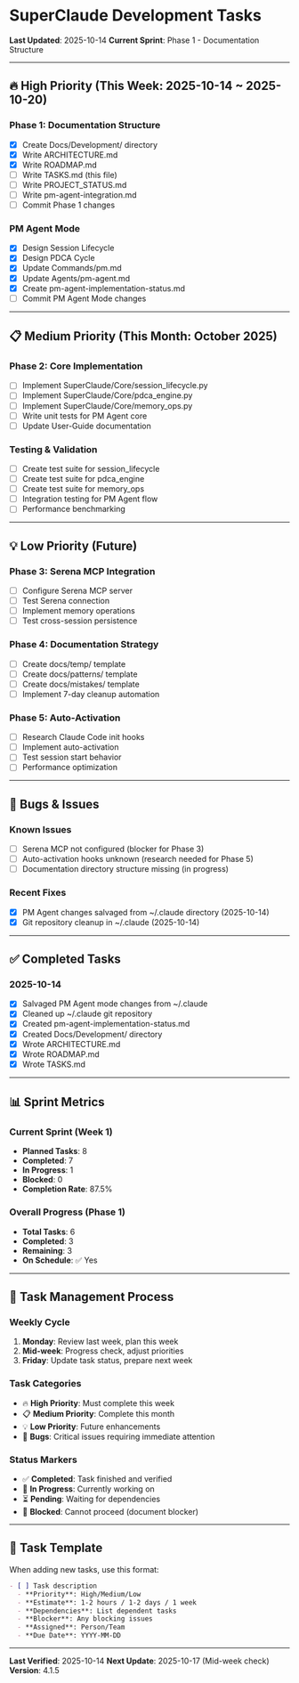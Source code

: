 # SuperClaude Development Tasks

**Last Updated**: 2025-10-14
**Current Sprint**: Phase 1 - Documentation Structure

---

## 🔥 High Priority (This Week: 2025-10-14 ~ 2025-10-20)

### Phase 1: Documentation Structure
- [x] Create Docs/Development/ directory
- [x] Write ARCHITECTURE.md
- [x] Write ROADMAP.md
- [ ] Write TASKS.md (this file)
- [ ] Write PROJECT_STATUS.md
- [ ] Write pm-agent-integration.md
- [ ] Commit Phase 1 changes

### PM Agent Mode
- [x] Design Session Lifecycle
- [x] Design PDCA Cycle
- [x] Update Commands/pm.md
- [x] Update Agents/pm-agent.md
- [x] Create pm-agent-implementation-status.md
- [ ] Commit PM Agent Mode changes

---

## 📋 Medium Priority (This Month: October 2025)

### Phase 2: Core Implementation
- [ ] Implement SuperClaude/Core/session_lifecycle.py
- [ ] Implement SuperClaude/Core/pdca_engine.py
- [ ] Implement SuperClaude/Core/memory_ops.py
- [ ] Write unit tests for PM Agent core
- [ ] Update User-Guide documentation

### Testing & Validation
- [ ] Create test suite for session_lifecycle
- [ ] Create test suite for pdca_engine
- [ ] Create test suite for memory_ops
- [ ] Integration testing for PM Agent flow
- [ ] Performance benchmarking

---

## 💡 Low Priority (Future)

### Phase 3: Serena MCP Integration
- [ ] Configure Serena MCP server
- [ ] Test Serena connection
- [ ] Implement memory operations
- [ ] Test cross-session persistence

### Phase 4: Documentation Strategy
- [ ] Create docs/temp/ template
- [ ] Create docs/patterns/ template
- [ ] Create docs/mistakes/ template
- [ ] Implement 7-day cleanup automation

### Phase 5: Auto-Activation
- [ ] Research Claude Code init hooks
- [ ] Implement auto-activation
- [ ] Test session start behavior
- [ ] Performance optimization

---

## 🐛 Bugs & Issues

### Known Issues
- [ ] Serena MCP not configured (blocker for Phase 3)
- [ ] Auto-activation hooks unknown (research needed for Phase 5)
- [ ] Documentation directory structure missing (in progress)

### Recent Fixes
- [x] PM Agent changes salvaged from ~/.claude directory (2025-10-14)
- [x] Git repository cleanup in ~/.claude (2025-10-14)

---

## ✅ Completed Tasks

### 2025-10-14
- [x] Salvaged PM Agent mode changes from ~/.claude
- [x] Cleaned up ~/.claude git repository
- [x] Created pm-agent-implementation-status.md
- [x] Created Docs/Development/ directory
- [x] Wrote ARCHITECTURE.md
- [x] Wrote ROADMAP.md
- [x] Wrote TASKS.md

---

## 📊 Sprint Metrics

### Current Sprint (Week 1)
- **Planned Tasks**: 8
- **Completed**: 7
- **In Progress**: 1
- **Blocked**: 0
- **Completion Rate**: 87.5%

### Overall Progress (Phase 1)
- **Total Tasks**: 6
- **Completed**: 3
- **Remaining**: 3
- **On Schedule**: ✅ Yes

---

## 🔄 Task Management Process

### Weekly Cycle
1. **Monday**: Review last week, plan this week
2. **Mid-week**: Progress check, adjust priorities
3. **Friday**: Update task status, prepare next week

### Task Categories
- 🔥 **High Priority**: Must complete this week
- 📋 **Medium Priority**: Complete this month
- 💡 **Low Priority**: Future enhancements
- 🐛 **Bugs**: Critical issues requiring immediate attention

### Status Markers
- ✅ **Completed**: Task finished and verified
- 🔄 **In Progress**: Currently working on
- ⏳ **Pending**: Waiting for dependencies
- 🚫 **Blocked**: Cannot proceed (document blocker)

---

## 📝 Task Template

When adding new tasks, use this format:

```markdown
- [ ] Task description
  - **Priority**: High/Medium/Low
  - **Estimate**: 1-2 hours / 1-2 days / 1 week
  - **Dependencies**: List dependent tasks
  - **Blocker**: Any blocking issues
  - **Assigned**: Person/Team
  - **Due Date**: YYYY-MM-DD
```

---

**Last Verified**: 2025-10-14
**Next Update**: 2025-10-17 (Mid-week check)
**Version**: 4.1.5
